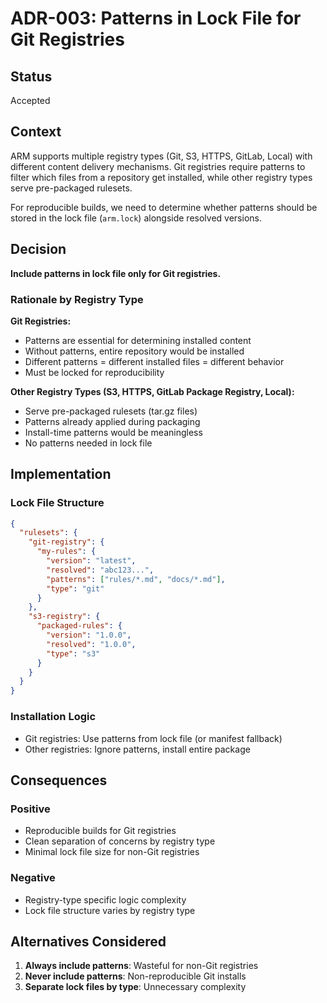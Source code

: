 # ADR-003: Patterns in Lock File for Git Registries

## Status
Accepted

## Context
ARM supports multiple registry types (Git, S3, HTTPS, GitLab, Local) with different content delivery mechanisms. Git registries require patterns to filter which files from a repository get installed, while other registry types serve pre-packaged rulesets.

For reproducible builds, we need to determine whether patterns should be stored in the lock file (`arm.lock`) alongside resolved versions.

## Decision
**Include patterns in lock file only for Git registries.**

### Rationale by Registry Type

**Git Registries:**
- Patterns are essential for determining installed content
- Without patterns, entire repository would be installed
- Different patterns = different installed files = different behavior
- Must be locked for reproducibility

**Other Registry Types (S3, HTTPS, GitLab Package Registry, Local):**
- Serve pre-packaged rulesets (tar.gz files)
- Patterns already applied during packaging
- Install-time patterns would be meaningless
- No patterns needed in lock file

## Implementation

### Lock File Structure
```json
{
  "rulesets": {
    "git-registry": {
      "my-rules": {
        "version": "latest",
        "resolved": "abc123...",
        "patterns": ["rules/*.md", "docs/*.md"],
        "type": "git"
      }
    },
    "s3-registry": {
      "packaged-rules": {
        "version": "1.0.0",
        "resolved": "1.0.0",
        "type": "s3"
      }
    }
  }
}
```

### Installation Logic
- Git registries: Use patterns from lock file (or manifest fallback)
- Other registries: Ignore patterns, install entire package

## Consequences

### Positive
- Reproducible builds for Git registries
- Clean separation of concerns by registry type
- Minimal lock file size for non-Git registries

### Negative
- Registry-type specific logic complexity
- Lock file structure varies by registry type

## Alternatives Considered
1. **Always include patterns**: Wasteful for non-Git registries
2. **Never include patterns**: Non-reproducible Git installs
3. **Separate lock files by type**: Unnecessary complexity
